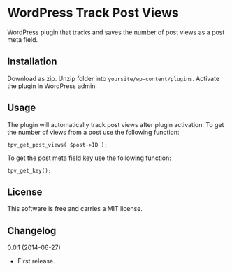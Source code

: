 WordPress Track Post Views
==========================

WordPress plugin that tracks and saves the number of post views as a post meta field.


Installation
------------
Download as zip. Unzip folder into `yoursite/wp-content/plugins`. Activate the plugin in WordPress admin.


Usage
-----
The plugin will automatically track post views after plugin activation. To get the number of views from a post use the following function:

    tpv_get_post_views( $post->ID );

To get the post meta field key use the following function:

    tpv_get_key();


License
-------
This software is free and carries a MIT license.


Changelog
---------
0.0.1 (2014-06-27)
* First release.